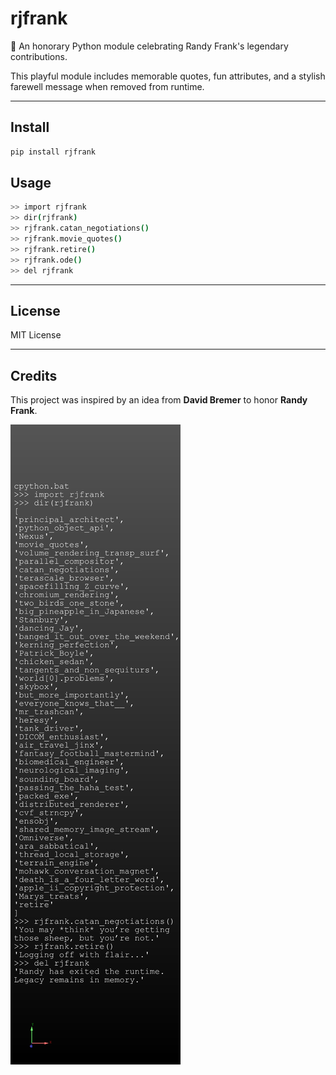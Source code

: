 # rjfrank

🎉 An honorary Python module celebrating Randy Frank's legendary contributions.

This playful module includes memorable quotes, fun attributes, and a stylish farewell message when removed from runtime.

---

## Install

```bash
pip install rjfrank
```

## Usage

```bash
>> import rjfrank
>> dir(rjfrank)
>> rjfrank.catan_negotiations()
>> rjfrank.movie_quotes()
>> rjfrank.retire()
>> rjfrank.ode()
>> del rjfrank
```

---

## License

MIT License

---

## Credits

This project was inspired by an idea from **David Bremer** to honor **Randy Frank**.

![initial_idea.png](randy.png)
